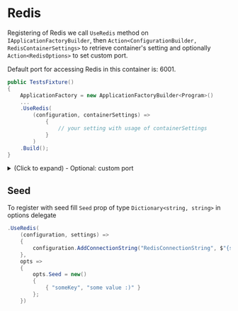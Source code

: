 
# Redis
Registering of Redis we call `UseRedis` method on `IApplicationFactoryBuilder`, then `Action<ConfigurationBuilder, RedisContainerSettings>` to retrieve container's setting and optionally `Action<RedisOptions>` to set custom port.

Default port for accessing Redis in this container is: 6001.

```csharp
public TestsFixture()
{
	ApplicationFactory = new ApplicationFactoryBuilder<Program>()
	...
	.UseRedis(
        (configuration, containerSettings) =>
            {
                // your setting with usage of containerSettings
            }
        )
	.Build();
}
```
<details>
    <summary>(Click to expand) - Optional: custom port </summary>

```csharp
.UseRedis(
    (configuration, containerSettings) =>
        {
            // omitted for the sake of brevity
        },
    // here you can set your own options, usually can be omitted when defaults are sufficient
    options =>
        {
            options.Port = 6969;
        }
    )
```
</details>

## Seed
To register with seed fill `Seed` prop of type `Dictionary<string, string>` in options delegate
```csharp
.UseRedis(
	(configuration, settings) =>
	{
		configuration.AddConnectionString("RedisConnectionString", $"{settings.Url}:{settings.Port}");
	},
	opts =>
	{
		opts.Seed = new()
		{
			{ "someKey", "some value :)" }
		};
	})
```
